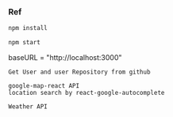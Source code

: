### Ref


```bash
npm install

npm start
```

baseURL = "http://localhost:3000"

```github-search
Get User and user Repository from github
```

```google-map
google-map-react API
location search by react-google-autocomplete
```
```weather
Weather API
```